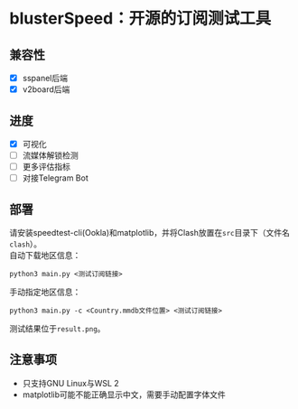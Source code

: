 # blusterSpeed：开源的订阅测试工具

## 兼容性

- [x] sspanel后端
- [x] v2board后端

## 进度

- [x] 可视化
- [ ] 流媒体解锁检测
- [ ] 更多评估指标
- [ ] 对接Telegram Bot

## 部署

请安装speedtest-cli(Ookla)和matplotlib，并将Clash放置在`src`目录下（文件名`clash`）。  
自动下载地区信息：

```
python3 main.py <测试订阅链接>
```
手动指定地区信息：

```
python3 main.py -c <Country.mmdb文件位置> <测试订阅链接>
```

测试结果位于`result.png`。

## 注意事项

- 只支持GNU Linux与WSL 2
- matplotlib可能不能正确显示中文，需要手动配置字体文件

